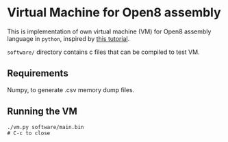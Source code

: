 # Virtual Machine for Open8 assembly

This is implementation of own virtual machine (VM) for  Open8 assembly language in `python`, inspired by [this tutorial](https://github.com/justinmeiners/lc3-vm).

`software/` directory contains c files that can be compiled to test VM.

## Requirements

Numpy, to generate .csv memory dump files.

## Running the VM

```
./vm.py software/main.bin
# C-c to close
```
